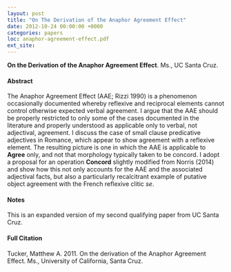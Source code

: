 ```yaml
---
layout: post
title: "On The Derivation of the Anaphor Agreement Effect"
date: 2012-10-24 00:00:00 +0000
categories: papers
loc: anaphor-agreement-effect.pdf
ext_site: 
---
```


**On the Derivation of the Anaphor Agreement Effect**. Ms., UC Santa Cruz.


<!---more--->

#### Abstract

The Anaphor Agreement Effect (AAE; Rizzi 1990) is a phenomenon occasionally documented whereby reflexive and reciprocal elements cannot control otherwise expected verbal agreement. I argue that the AAE should be properly restricted to only some of the cases documented in the literature and properly understood as applicable only to verbal, not adjectival, agreement. I discuss the case of small clause predicative adjectives in Romance, which appear to show agreement with a reflexive element. The resulting picture is one in which the AAE is applicable to **Agree** only, and not that morphology typically taken to be concord. I adopt a proposal for an operation **Concord** slightly modified from Norris (2014) and show how this not only accounts for the AAE and the associated adjectival facts, but also a particularly recalcitrant example of putative object agreement with the French reflexive clitic _se_.

#### Notes

This is an expanded version of my second qualifying paper from UC Santa Cruz.

#### Full Citation

Tucker, Matthew A. 2011. On the derivation of the Anaphor Agreement Effect. Ms., University of California, Santa Cruz.